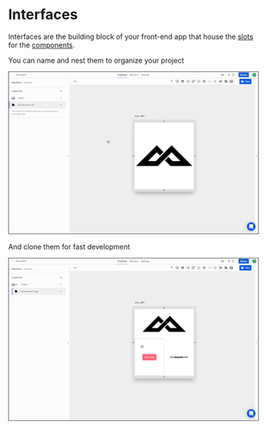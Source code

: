 # Interfaces

Interfaces are the building block of your front-end app that house the [slots](../slots/) for the [components](../elements.md).

You can name and nest them to organize your project

![](../../../../.gitbook/assets/nest.gif)

And clone them for fast development

![](../../../../.gitbook/assets/clone.gif)



